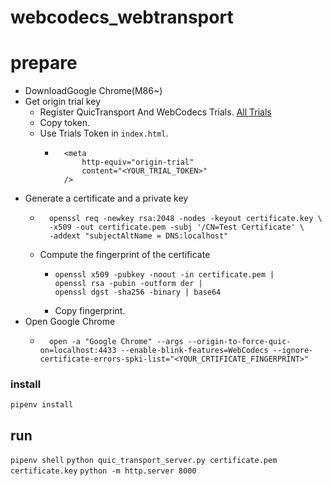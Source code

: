 # webcodecs_webtransport

# prepare

- DownloadGoogle Chrome(M86~)
- Get origin trial key
  - Register QuicTransport And WebCodecs Trials. [All Trials](https://developers.chrome.com/origintrials/#/trials/active)
  - Copy token.
  - Use Trials Token in `index.html`.
    - ```
        <meta
            http-equiv="origin-trial"
            content="<YOUR_TRIAL_TOKEN>"
        />
      ```
- Generate a certificate and a private key
  - ```
      openssl req -newkey rsa:2048 -nodes -keyout certificate.key \
      -x509 -out certificate.pem -subj '/CN=Test Certificate' \
      -addext "subjectAltName = DNS:localhost"
    ```
  - Compute the fingerprint of the certificate
    - ```
      openssl x509 -pubkey -noout -in certificate.pem |
      openssl rsa -pubin -outform der |
      openssl dgst -sha256 -binary | base64
      ```
    - Copy fingerprint.
- Open Google Chrome
  - ```
      open -a "Google Chrome" --args --origin-to-force-quic-on=localhost:4433 --enable-blink-features=WebCodecs --ignore-certificate-errors-spki-list="<YOUR_CRTIFICATE_FINGERPRINT>"
    ```

### install

`pipenv install`

## run

`pipenv shell`
`python quic_transport_server.py certificate.pem certificate.key`
`python -m http.server 8000`
